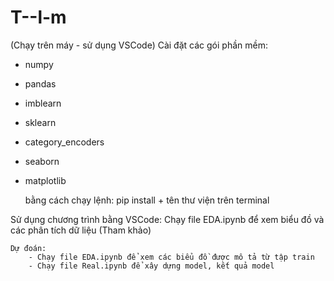 # T--l-m

(Chạy trên máy - sử dụng VSCode)
Cài đặt các gói phần mềm:
- numpy
- pandas
- imblearn
- sklearn
- category_encoders
- seaborn
- matplotlib

    bằng cách chạy lệnh: pip install + tên thư viện trên terminal

Sử dụng chương trình bằng VSCode: 
    Chạy file EDA.ipynb để xem biểu đồ và các phân tích dữ liệu (Tham khảo)
    
    Dự đoán:
        - Chạy file EDA.ipynb để xem các biểu đồ được mô tả từ tập train
        - Chạy file Real.ipynb để xây dựng model, kết quả model
